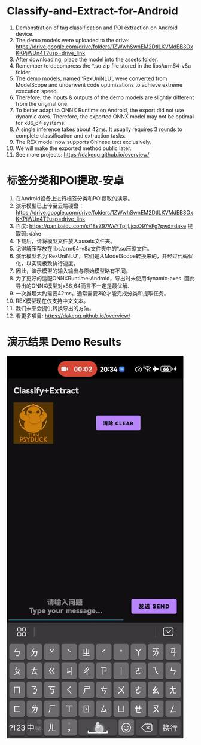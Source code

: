 # Classify-and-Extract-for-Android
1. Demonstration of tag classification and POI extraction on Android device.
2. The demo models were uploaded to the drive: https://drive.google.com/drive/folders/1ZWwhSwnEM2DtlLKVMdEB3OxKKPjWUn4T?usp=drive_link
3. After downloading, place the model into the assets folder.
4. Remember to decompress the *.so zip file stored in the libs/arm64-v8a folder.
5. The demo models, named 'RexUniNLU', were converted from ModelScope and underwent code optimizations to achieve extreme execution speed.
6. Therefore, the inputs & outputs of the demo models are slightly different from the original one.
7. To better adapt to ONNX Runtime on Android, the export did not use dynamic axes. Therefore, the exported ONNX model may not be optimal for x86_64 systems.
8. A single inference takes about 42ms. It usually requires 3 rounds to complete classification and extraction tasks.
9. The REX model now supports Chinese text exclusively.
10. We will make the exported method public later.
11. See more projects: https://dakeqq.github.io/overview/
# 标签分类和POI提取-安卓
1. 在Android设备上进行标签分类和POI提取的演示。
2. 演示模型已上传至云端硬盘：https://drive.google.com/drive/folders/1ZWwhSwnEM2DtlLKVMdEB3OxKKPjWUn4T?usp=drive_link
3. 百度: https://pan.baidu.com/s/18sZ97WeYTpljLjcsO9YvFg?pwd=dake 提取码: dake
4. 下载后，请将模型文件放入assets文件夹。
5. 记得解压存放在libs/arm64-v8a文件夹中的*.so压缩文件。
6. 演示模型名为'RexUniNLU'，它们是从ModelScope转换来的，并经过代码优化，以实现极致执行速度。
7. 因此，演示模型的输入输出与原始模型略有不同。
8. 为了更好的适配ONNXRuntime-Android，导出时未使用dynamic-axes. 因此导出的ONNX模型对x86_64而言不一定是最优解.
9. 一次推理大约需要42ms。通常需要3轮才能完成分类和提取任务。
10. REX模型现在仅支持中文文本。
11. 我们未来会提供转换导出的方法。
12. 看更多項目: https://dakeqq.github.io/overview/
# 演示结果 Demo Results

![Demo Animation](https://github.com/DakeQQ/Classify-and-Extract-for-Android/blob/main/extract.gif?raw=true)
